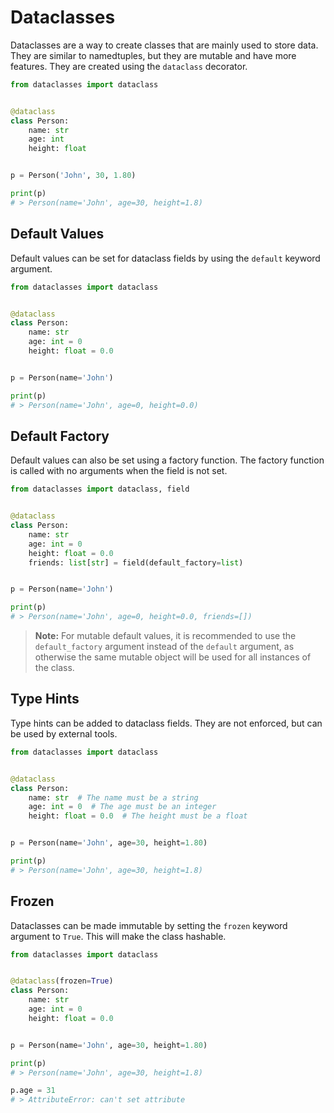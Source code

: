 # Dataclasses

Dataclasses are a way to create classes that are mainly used to store data. They are similar to namedtuples, but they
are mutable and have more features. They are created using the `dataclass` decorator.

```python
from dataclasses import dataclass


@dataclass
class Person:
    name: str
    age: int
    height: float


p = Person('John', 30, 1.80)

print(p)
# > Person(name='John', age=30, height=1.8)
```

## Default Values

Default values can be set for dataclass fields by using the `default` keyword argument.

```python
from dataclasses import dataclass


@dataclass
class Person:
    name: str
    age: int = 0
    height: float = 0.0


p = Person(name='John')

print(p)
# > Person(name='John', age=0, height=0.0)
```

## Default Factory

Default values can also be set using a factory function. The factory function is called with no arguments when the field
is not set.

```python
from dataclasses import dataclass, field


@dataclass
class Person:
    name: str
    age: int = 0
    height: float = 0.0
    friends: list[str] = field(default_factory=list)


p = Person(name='John')

print(p)
# > Person(name='John', age=0, height=0.0, friends=[])
```

> **Note:** For mutable default values, it is recommended to use the `default_factory` argument instead of the `default`
> argument, as otherwise the same mutable object will be used for all instances of the class.

## Type Hints

Type hints can be added to dataclass fields. They are not enforced, but can be used by external tools.

```python
from dataclasses import dataclass


@dataclass
class Person:
    name: str  # The name must be a string
    age: int = 0  # The age must be an integer
    height: float = 0.0  # The height must be a float


p = Person(name='John', age=30, height=1.80)

print(p)
# > Person(name='John', age=30, height=1.8)
```

## Frozen

Dataclasses can be made immutable by setting the `frozen` keyword argument to `True`. This will make the class hashable.

```python
from dataclasses import dataclass


@dataclass(frozen=True)
class Person:
    name: str
    age: int = 0
    height: float = 0.0


p = Person(name='John', age=30, height=1.80)

print(p)
# > Person(name='John', age=30, height=1.8)

p.age = 31
# > AttributeError: can't set attribute
```
